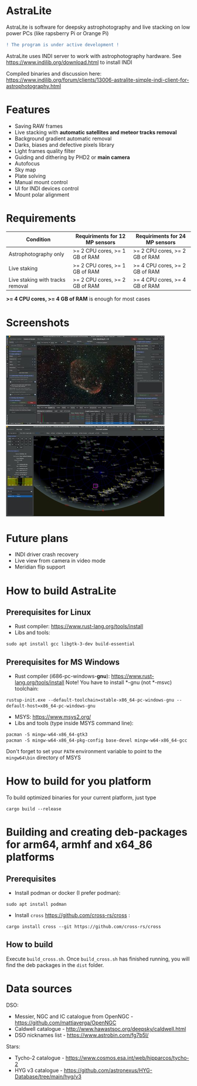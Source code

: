 # AstraLite
AstraLite is software for deepsky astrophotography and live stacking
on low power PCs (like rapsberry Pi or Orange Pi)

```diff
! The program is under active development !
```

AstraLite uses INDI server to work with astrophotography hardware.
See https://www.indilib.org/download.html to install INDI

Compiled binaries and discussion here:
https://www.indilib.org/forum/clients/13006-astralite-simple-indi-client-for-astrophotography.html

# Features
* Saving RAW frames
* Live stacking with **automatic satellites and meteor tracks removal**
* Background gradient automatic removal
* Darks, biases and defective pixels library
* Light frames quality filter
* Guiding and dithering by PHD2 or **main camera**
* Autofocus
* Sky map
* Plate solving
* Manual mount control
* UI for INDI devices control
* Mount polar alignment

# Requirements
| Condition                        | Requiriments for 12 MP sensors | Requiriments for 24 MP sensors |
|----------------------------------|--------------------------------|--------------------------------|
| Astrophotography only            | >= 2 CPU cores, >= 1 GB of RAM | >= 2 CPU cores, >= 2 GB of RAM |
| Live staking                     | >= 2 CPU cores, >= 1 GB of RAM | >= 4 CPU cores, >= 2 GB of RAM |
| Live staking with tracks removal | >= 2 CPU cores, >= 2 GB of RAM | >= 4 CPU cores, >= 4 GB of RAM |

**>= 4 CPU cores, >= 4 GB of RAM** is enough for most cases

# Screenshots
[![Main tab](./docs/screenshot1_small.jpg)](./docs/screenshot1.jpg?raw=true)
[![Sky map](./docs/screenshot2_small.jpg)](./docs/screenshot2.png?raw=true)

# Future plans
* INDI driver crash recovery
* Live view from camera in video mode
* Meridian flip support

# How to build AstraLite
## Prerequisites for Linux
* Rust compiler: https://www.rust-lang.org/tools/install
* Libs and tools:
```
sudo apt install gcc libgtk-3-dev build-essential
```

## Prerequisites for MS Windows
* Rust compiler (i686-pc-windows-**gnu**): https://www.rust-lang.org/tools/install
  Note! You have to install *-gnu (not *-msvc) toolchain:
```
rustup-init.exe --default-toolchain=stable-x86_64-pc-windows-gnu --default-host=x86_64-pc-windows-gnu
```
* MSYS: https://www.msys2.org/
* Libs and tools (type inside MSYS command line):
```
pacman -S mingw-w64-x86_64-gtk3
pacman -S mingw-w64-x86_64-pkg-config base-devel mingw-w64-x86_64-gcc
```

Don't forget to set your `PATH` environment variable to point to the `mingw64\bin` directory of MSYS

# How to build for you platform
To build optimized binaries for your current platform, just type
```
cargo build --release
```
# Building and creating deb-packages for arm64, armhf and x64_86 platforms
## Prerequisites
* Install podman or docker (I prefer podman):
```
sudo apt install podman
```
* Install `cross` https://github.com/cross-rs/cross :
```
cargo install cross --git https://github.com/cross-rs/cross
```
## How to build
Execute `build_cross.sh`. Once `build_cross.sh` has finished running, you will find the deb packages in the `dist` folder.

# Data sources
DSO:
* Messier, NGC and IC catalogue from OpenNGC - https://github.com/mattiaverga/OpenNGC
* Caldwell catalogue - http://www.hawastsoc.org/deepsky/caldwell.html
* DSO nicknames list - https://www.astrobin.com/fg7b5l/

Stars:
* Tycho-2 catalogue - https://www.cosmos.esa.int/web/hipparcos/tycho-2
* HYG v3 catalogue - https://github.com/astronexus/HYG-Database/tree/main/hyg/v3
